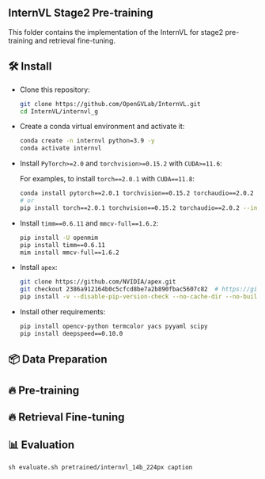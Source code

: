 ## InternVL Stage2 Pre-training

This folder contains the implementation of the InternVL for stage2 pre-training and retrieval fine-tuning.

## 🛠️ Install

- Clone this repository:

  ```bash
  git clone https://github.com/OpenGVLab/InternVL.git
  cd InternVL/internvl_g
  ```

- Create a conda virtual environment and activate it:

  ```bash
  conda create -n internvl python=3.9 -y
  conda activate internvl
  ```

- Install `PyTorch>=2.0` and `torchvision>=0.15.2` with `CUDA>=11.6`:

  For examples, to install `torch==2.0.1` with `CUDA==11.8`:

  ```bash
  conda install pytorch==2.0.1 torchvision==0.15.2 torchaudio==2.0.2 pytorch-cuda=11.8 -c pytorch -c nvidia
  # or
  pip install torch==2.0.1 torchvision==0.15.2 torchaudio==2.0.2 --index-url https://download.pytorch.org/whl/cu118
  ```

- Install `timm==0.6.11` and `mmcv-full==1.6.2`:

  ```bash
  pip install -U openmim
  pip install timm==0.6.11
  mim install mmcv-full==1.6.2
  ```

- Install `apex`:

  ```bash
  git clone https://github.com/NVIDIA/apex.git
  git checkout 2386a912164b0c5cfcd8be7a2b890fbac5607c82  # https://github.com/NVIDIA/apex/issues/1735
  pip install -v --disable-pip-version-check --no-cache-dir --no-build-isolation --config-settings "--build-option=--cpp_ext" --config-settings "--build-option=--cuda_ext" ./
  ```

- Install other requirements:

  ```bash
  pip install opencv-python termcolor yacs pyyaml scipy
  pip install deepspeed==0.10.0
  ```

## 📦 Data Preparation

## 🔥 Pre-training

## 🔥 Retrieval Fine-tuning

## 📊 Evaluation

```shell
sh evaluate.sh pretrained/internvl_14b_224px caption
```
